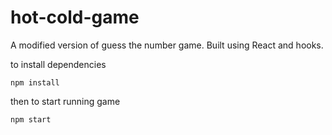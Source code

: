 # hot-cold-game
A modified version of guess the number game. Built using React and hooks.

to install dependencies
```
npm install
```
then to start running game
```
npm start
```
